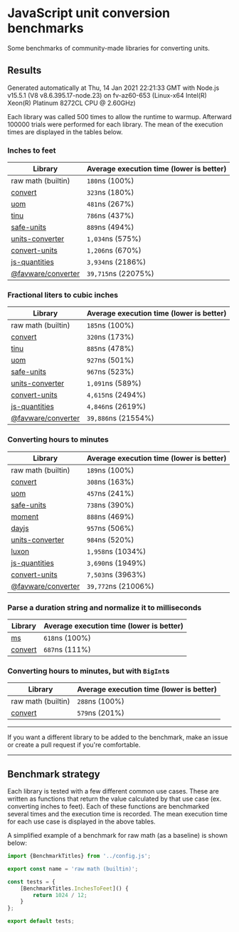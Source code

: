 # JavaScript unit conversion benchmarks

Some benchmarks of community-made libraries for converting units.

## Results

<!-- beginblock(results) -->

Generated automatically at Thu, 14 Jan 2021 22:21:33 GMT with Node.js v15.5.1 (V8 v8.6.395.17-node.23) on fv-az60-653 (Linux-x64 Intel(R) Xeon(R) Platinum 8272CL CPU @ 2.60GHz)

Each library was called 500 times to allow the runtime to warmup.
Afterward 100000 trials were performed for each library.
The mean of the execution times are displayed in the tables below.

### Inches to feet

| Library                                                            | Average execution time (lower is better) |
| ------------------------------------------------------------------ | ---------------------------------------- |
| raw math (builtin)                                                 | `180`ns (100%)                           |
| [convert](https://npmjs.com/package/convert)                       | `323`ns (180%)                           |
| [uom](https://npmjs.com/package/uom)                               | `481`ns (267%)                           |
| [tinu](https://npmjs.com/package/tinu)                             | `786`ns (437%)                           |
| [safe-units](https://npmjs.com/package/safe-units)                 | `889`ns (494%)                           |
| [units-converter](https://npmjs.com/package/units-converter)       | `1,034`ns (575%)                         |
| [convert-units](https://npmjs.com/package/convert-units)           | `1,206`ns (670%)                         |
| [js-quantities](https://npmjs.com/package/js-quantities)           | `3,934`ns (2186%)                        |
| [@favware/converter](https://npmjs.com/package/@favware/converter) | `39,715`ns (22075%)                      |

### Fractional liters to cubic inches

| Library                                                            | Average execution time (lower is better) |
| ------------------------------------------------------------------ | ---------------------------------------- |
| raw math (builtin)                                                 | `185`ns (100%)                           |
| [convert](https://npmjs.com/package/convert)                       | `320`ns (173%)                           |
| [tinu](https://npmjs.com/package/tinu)                             | `885`ns (478%)                           |
| [uom](https://npmjs.com/package/uom)                               | `927`ns (501%)                           |
| [safe-units](https://npmjs.com/package/safe-units)                 | `967`ns (523%)                           |
| [units-converter](https://npmjs.com/package/units-converter)       | `1,091`ns (589%)                         |
| [convert-units](https://npmjs.com/package/convert-units)           | `4,615`ns (2494%)                        |
| [js-quantities](https://npmjs.com/package/js-quantities)           | `4,846`ns (2619%)                        |
| [@favware/converter](https://npmjs.com/package/@favware/converter) | `39,886`ns (21554%)                      |

### Converting hours to minutes

| Library                                                            | Average execution time (lower is better) |
| ------------------------------------------------------------------ | ---------------------------------------- |
| raw math (builtin)                                                 | `189`ns (100%)                           |
| [convert](https://npmjs.com/package/convert)                       | `308`ns (163%)                           |
| [uom](https://npmjs.com/package/uom)                               | `457`ns (241%)                           |
| [safe-units](https://npmjs.com/package/safe-units)                 | `738`ns (390%)                           |
| [moment](https://npmjs.com/package/moment)                         | `888`ns (469%)                           |
| [dayjs](https://npmjs.com/package/dayjs)                           | `957`ns (506%)                           |
| [units-converter](https://npmjs.com/package/units-converter)       | `984`ns (520%)                           |
| [luxon](https://npmjs.com/package/luxon)                           | `1,958`ns (1034%)                        |
| [js-quantities](https://npmjs.com/package/js-quantities)           | `3,690`ns (1949%)                        |
| [convert-units](https://npmjs.com/package/convert-units)           | `7,503`ns (3963%)                        |
| [@favware/converter](https://npmjs.com/package/@favware/converter) | `39,772`ns (21006%)                      |

### Parse a duration string and normalize it to milliseconds

| Library                                      | Average execution time (lower is better) |
| -------------------------------------------- | ---------------------------------------- |
| [ms](https://npmjs.com/package/ms)           | `618`ns (100%)                           |
| [convert](https://npmjs.com/package/convert) | `687`ns (111%)                           |

### Converting hours to minutes, but with `BigInt`s

| Library                                      | Average execution time (lower is better) |
| -------------------------------------------- | ---------------------------------------- |
| raw math (builtin)                           | `288`ns (100%)                           |
| [convert](https://npmjs.com/package/convert) | `579`ns (201%)                           |

<!-- endblock(results) -->

---

If you want a different library to be added to the benchmark, make an issue or create a pull request if you're comfortable.

---

## Benchmark strategy

Each library is tested with a few different common use cases.
These are written as functions that return the value calculated by that use case (ex. converting inches to feet).
Each of these functions are benchmarked several times and the execution time is recorded.
The mean execution time for each use case is displayed in the above tables.

A simplified example of a benchmark for raw math (as a baseline) is shown below:

```js
import {BenchmarkTitles} from '../config.js';

export const name = 'raw math (builtin)';

const tests = {
	[BenchmarkTitles.InchesToFeet]() {
		return 1024 / 12;
	}
};

export default tests;
```

